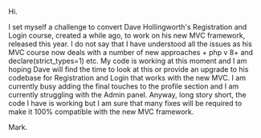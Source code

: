 Hi.

I set myself a challenge to convert Dave Hollingworth's Registration and Login course, created a while ago, to work on his new MVC framework, released this year.
I do not say that I have understood all the issues as his MVC course now deals with a number of new approaches + php v 8+ and declare(strict_types=1) etc.
My code is working at this moment and I am hoping Dave will find the time to look at this or provide an upgrade to his codebase for Registration and Login that works with the new MVC.
I am currently busy adding the final touches to the profile section and I am currently struggling with the Admin panel.
Anyway, long story short, the code I have is working but I am sure that many fixes will be required to make it 100% compatible with the new MVC framework.

Mark.
